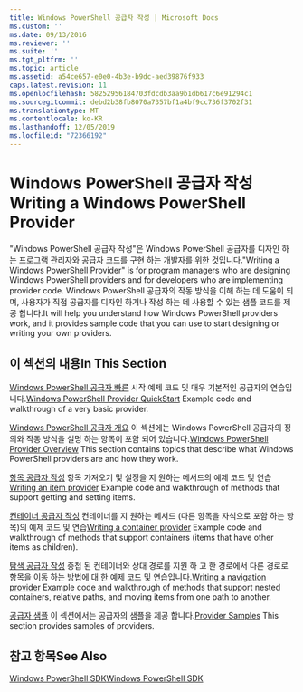 ```yaml
---
title: Windows PowerShell 공급자 작성 | Microsoft Docs
ms.custom: ''
ms.date: 09/13/2016
ms.reviewer: ''
ms.suite: ''
ms.tgt_pltfrm: ''
ms.topic: article
ms.assetid: a54ce657-e0e0-4b3e-b9dc-aed39876f933
caps.latest.revision: 11
ms.openlocfilehash: 58252956184703fdcdb3aa9b1db617c6e91294c1
ms.sourcegitcommit: debd2b38fb8070a7357bf1a4bf9cc736f3702f31
ms.translationtype: MT
ms.contentlocale: ko-KR
ms.lasthandoff: 12/05/2019
ms.locfileid: "72366192"
---
```

# <a name="writing-a-windows-powershell-provider"></a><span data-ttu-id="9eadc-102">Windows PowerShell 공급자 작성</span><span class="sxs-lookup"><span data-stu-id="9eadc-102">Writing a Windows PowerShell Provider</span></span>

<span data-ttu-id="9eadc-103">"Windows PowerShell 공급자 작성"은 Windows PowerShell 공급자를 디자인 하는 프로그램 관리자와 공급자 코드를 구현 하는 개발자를 위한 것입니다.</span><span class="sxs-lookup"><span data-stu-id="9eadc-103">"Writing a Windows PowerShell Provider" is for program managers who are designing Windows PowerShell providers and for developers who are implementing provider code.</span></span> <span data-ttu-id="9eadc-104">Windows PowerShell 공급자의 작동 방식을 이해 하는 데 도움이 되며, 사용자가 직접 공급자를 디자인 하거나 작성 하는 데 사용할 수 있는 샘플 코드를 제공 합니다.</span><span class="sxs-lookup"><span data-stu-id="9eadc-104">It will help you understand how Windows PowerShell providers work, and it provides sample code that you can use to start designing or writing your own providers.</span></span>

## <a name="in-this-section"></a><span data-ttu-id="9eadc-105">이 섹션의 내용</span><span class="sxs-lookup"><span data-stu-id="9eadc-105">In This Section</span></span>

<span data-ttu-id="9eadc-106">[Windows PowerShell 공급자 빠른](./windows-powershell-provider-quickstart.md) 시작 예제 코드 및 매우 기본적인 공급자의 연습입니다.</span><span class="sxs-lookup"><span data-stu-id="9eadc-106">[Windows PowerShell Provider QuickStart](./windows-powershell-provider-quickstart.md) Example code and walkthrough of a very basic provider.</span></span>

<span data-ttu-id="9eadc-107">[Windows PowerShell 공급자 개요](./windows-powershell-provider-overview.md) 이 섹션에는 Windows PowerShell 공급자의 정의와 작동 방식을 설명 하는 항목이 포함 되어 있습니다.</span><span class="sxs-lookup"><span data-stu-id="9eadc-107">[Windows PowerShell Provider Overview](./windows-powershell-provider-overview.md) This section contains topics that describe what Windows PowerShell providers are and how they work.</span></span>

<span data-ttu-id="9eadc-108">[항목 공급자 작성](./writing-an-item-provider.md) 항목 가져오기 및 설정을 지 원하는 메서드의 예제 코드 및 연습</span><span class="sxs-lookup"><span data-stu-id="9eadc-108">[Writing an item provider](./writing-an-item-provider.md) Example code and walkthrough of methods that support getting and setting items.</span></span>

<span data-ttu-id="9eadc-109">[컨테이너 공급자 작성](./writing-a-container-provider.md) 컨테이너를 지 원하는 메서드 (다른 항목을 자식으로 포함 하는 항목)의 예제 코드 및 연습</span><span class="sxs-lookup"><span data-stu-id="9eadc-109">[Writing a container provider](./writing-a-container-provider.md) Example code and walkthrough of methods that support containers (items that have other items as children).</span></span>

<span data-ttu-id="9eadc-110">[탐색 공급자 작성](./writing-a-navigation-provider.md) 중첩 된 컨테이너와 상대 경로를 지원 하 고 한 경로에서 다른 경로로 항목을 이동 하는 방법에 대 한 예제 코드 및 연습입니다.</span><span class="sxs-lookup"><span data-stu-id="9eadc-110">[Writing a navigation provider](./writing-a-navigation-provider.md) Example code and walkthrough of methods that support nested containers, relative paths, and moving items from one path to another.</span></span>

<span data-ttu-id="9eadc-111">[공급자 샘플](./provider-samples.md) 이 섹션에서는 공급자의 샘플을 제공 합니다.</span><span class="sxs-lookup"><span data-stu-id="9eadc-111">[Provider Samples](./provider-samples.md) This section provides samples of providers.</span></span>

## <a name="see-also"></a><span data-ttu-id="9eadc-112">참고 항목</span><span class="sxs-lookup"><span data-stu-id="9eadc-112">See Also</span></span>

[<span data-ttu-id="9eadc-113">Windows PowerShell SDK</span><span class="sxs-lookup"><span data-stu-id="9eadc-113">Windows PowerShell SDK</span></span>](../windows-powershell-reference.md)